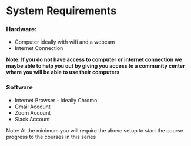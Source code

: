 # System Requirements

### Hardware:

* Computer ideally with wifi and a webcam
* Internet Connection

**Note: If you do not have access to computer or internet connection we maybe able to help you out by giving you access to a community center where you will be able to use their computers**

### Software

* Internet Browser - Ideally Chromo
* Gmail Account
* Zoom Account
* Slack Account

Note: At the minimum you will require the above setup to start the course progress to the courses in this series
